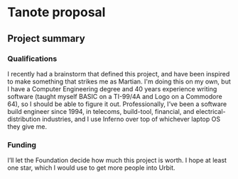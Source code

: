# Tanote proposal

## Project summary

### Qualifications

I recently had a brainstorm that defined this project, and have been inspired to make something that strikes me as Martian.  I'm doing this on my own, but I have a Computer Engineering degree and 40 years experience writing software (taught myself BASIC on a TI-99/4A and Logo on a Commodore 64), so I should be able to figure it out.  Professionally, I’ve been a software build engineer since 1994, in telecoms, build-tool, financial, and electrical-distribution industries, and I use Inferno over top of whichever laptop OS they give me.

### Funding

I’ll let the Foundation decide how much this project is worth.  I hope at least one star, which I would use to get more people into Urbit.

